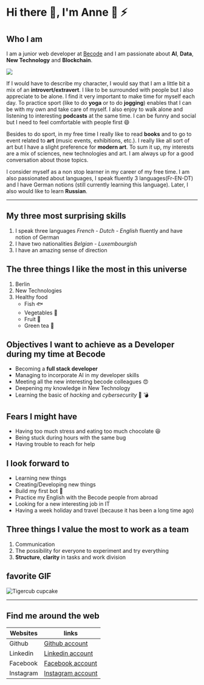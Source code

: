 # Hi there 👋, I'm Anne :tiger: :zap:


## Who I am 

I am a junior web developer at [Becode](https://becode.org/) and I am passionate about **AI**, **Data**, **New Technology** and **Blockchain**. 

![](https://thumbs.gfycat.com/BronzeEnchantedHyracotherium-size_restricted.gif)

If I would have to describe my character, I would say that I am a little bit a mix of an **introvert/extravert**. I like to be surrounded with people but I also appreciate to be alone. I find it very important to make time for myself each day. To practice sport (like to do **yoga** or to do **jogging**) enables that I can be with my own and take care of myself. I also enjoy to walk alone and listening to interesting **podcasts** at the same time. 
I can be funny and social but I need to feel comfortable with people first  :smile:


Besides to do sport, in my free time I really like to read **books** and to go to event related to **art** (music events, exhibitions, etc.). I really like all sort of art but I have a slight preference for **modern art**. To sum it up, my interests are a mix of sciences, new technologies and art. I am always up for a good conversation about those topics.


I consider myself as a non stop learner in my career of my free time. I am also passionated about languages, I speak fluently 3 languages(Fr-EN-DT) and I have German notions (still currently learning this language). Later, I also would like to learn **Russian**. 

----------------------------------------------------------------------------------------------

## My three most surprising skills
1. I speak three languages *French - Dutch - English* fluently and have notion of German
2. I have two nationalities *Belgian - Luxembourgish*
3. I have an amazing sense of direction 


## The three things I like the most in this universe 
1. Berlin
2. New Technologies
3. Healthy food
    + Fish :fish:
    + Vegetables :broccoli:
    + Fruit :banana:
    + Green tea :tea:


## Objectives I want to achieve as a Developer during my time at Becode
* Becoming a **full stack developer**
* Managing to incorporate AI in my developer skills
* Meeting all the new interesting becode colleagues :heart_eyes:
* Deepening my knowledge in New Technology
* Learning the basic of *hacking* and *cybersecurity* :space_invader: :bomb:



## Fears I might have 
* Having too much stress and eating too much chocolate :laughing:
* Being stuck during hours with the same bug
* Having trouble to reach for help


## I look forward to 
* Learning new things
* Creating/Developing new things
* Build my first bot :robot:
* Practice my English with the Becode people from abroad
* Looking for a new interesting job in IT
* Having a week holiday and travel (because it has been a long time ago)


## Three things I value the most to work as a team
1. Communication
2. The possibility for everyone to experiment and try everything
3. **Structure**, **clarity** in tasks and work division



## favorite GIF
![Tigercub cupcake](https://i.pinimg.com/originals/ee/69/a1/ee69a14ad008f2105272b4850cc901ed.gif)


----------------------------------------------------------------------------------------------

## Find me around the web 

| Websites | links |
| ------ | ------ |
| Github | [Github account](https://github.com/annejungers) |
| Linkedin | [Linkedin account](https://www.linkedin.com/in/anne-jungers-b4a09968/) |
| Facebook | [Facebook account](https://www.facebook.com/anne.jungers/) |
| Instagram | [Instagram account](https://www.instagram.com/anne.jungers/) |




<!--
**annejungers/annejungers** is a ✨ _special_ ✨ repository because its `README.md` (this file) appears on your GitHub profile.

Here are some ideas to get you started:

- 🔭 I’m currently working on ...
- 🌱 I’m currently learning ...
- 👯 I’m looking to collaborate on ...
- 🤔 I’m looking for help with ...
- 💬 Ask me about ...
- 📫 How to reach me: ...
- 😄 Pronouns: ...
- ⚡ Fun fact: ...
-->
